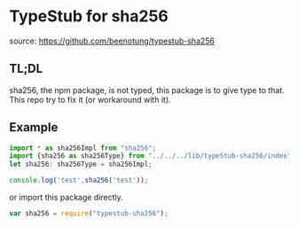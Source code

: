 # TypeStub for sha256
source: https://github.com/beenotung/typestub-sha256

## TL;DL
sha256, the npm package, is not typed, this package is to give type to that.
This repo try to fix it (or workaround with it).

## Example
```typescript
import * as sha256Impl from "sha256";
import {sha256 as sha256Type} from "../../../lib/typeStub-sha256/index";
let sha256: sha256Type = sha256Impl;

console.log('test',sha256('test'));
```

or import this package directly.

```javascript
var sha256 = require("typestub-sha256");
```
